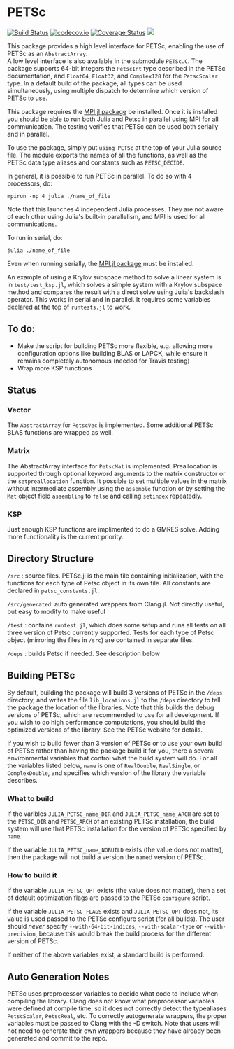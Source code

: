 # PETSc

[![Build Status](https://travis-ci.org/JuliaParallel/PETSc.jl.svg?branch=master)](https://travis-ci.org/JuliaParallel/PETSc.jl)
[![codecov.io](http://codecov.io/github/JuliaParallel/PETSc.jl/coverage.svg?branch=master)](http://codecov.io/github/JuliaParallel/PETSc.jl?branch=master)
[![Coverage Status](https://coveralls.io/repos/JuliaParallel/PETSc.jl/badge.svg?branch=master&service=github)](https://coveralls.io/github/JuliaParallel/PETSc.jl?branch=master)
[![](https://img.shields.io/badge/docs-latest-blue.svg)](https://JuliaParallel.github.io/PETSc.jl/latest)

This package provides a high level interface for PETSc, enabling the use of PETSc as an `AbstractArray`.  
A low level interface is also available in the submodule `PETSc.C`.
The package supports 64-bit integers the `PetscInt` type described in 
the PETSc documentation, and `Float64`, `Float32`, and `Complex128` for the 
`PetscScalar` type.  In a default build of the package, all types can be used
simultaneously, using multiple dispatch to determine which version of PETSc
to use.

This package requires the [MPI.jl package](https://github.com/JuliaParallel/MPI.jl) be installed.  Once it is installed you should be able to run both Julia and Petsc in parallel using MPI for all communication.  The testing verifies that PETSc can be used both serially and in parallel.

To use the package, simply put `using PETSc` at the top of your Julia source file.  The module exports the names of all the functions, as well as the PETSc data type aliases and constants such as `PETSC_DECIDE`.

In general, it is possible to run PETSc in parallel. To do so with 4 processors, do:

```
mpirun -np 4 julia ./name_of_file
```

Note that this launches 4 independent Julia processes.  They are not aware of each other using Julia's built-in parallelism, and MPI is used for all communications.  

To run in serial, do:
```
julia ./name_of_file
```

Even when running serially, the [MPI.jl package](https://github.com/JuliaParallel/MPI.jl) must be installed.


An example of using a Krylov subspace method to solve a linear system is in  `test/test_ksp.jl`, which solves a simple system with a Krylov subspace method and compares the result with a direct solve using Julia's backslash operator.  This works in serial and in parallel.  It requires some variables declared at the top of `runtests.jl` to work.



## To do:
  * Make the script for building PETSc more flexible, e.g. allowing more configuration options like building BLAS or LAPCK, while ensure it remains completely autonomous (needed for Travis testing)
  * Wrap more KSP functions

## Status
### Vector
  The `AbstractArray` for `PetscVec` is implemented.  Some additional PETSc 
  BLAS functions are wrapped as well.
### Matrix
 The AbstractArray interface for `PetscMat` is implemented.  Preallocation 
 is supported through optional keyword arguments to the matrix constructor or
 the `setpreallocation` function.  It possible to set multiple values in the 
  matrix without intermediate assembly using the `assemble` function or by 
 setting the `Mat` object field `assembling` to `false` and calling `setindex`
 repeatedly.

### KSP
 Just enough KSP functions are implimented to do a GMRES solve.  Adding more 
functionality is the current priority.

## Directory Structure
  `/src` : source files.  PETSc.jl is the main file containing initialization, with the functions for each type of Petsc object in its own file.  All constants are declared in `petsc_constants.jl`.

  `/src/generated`: auto generated wrappers from Clang.jl.  Not directly useful, but easy to modify to make useful

  `/test` : contains `runtest.jl`, which does some setup and runs all tests on all three version of Petsc currently supported.  Tests for each type of Petsc object (mirroring the files in `/src`) are contained in separate files.

  `/deps` : builds Petsc if needed.  See description below


## Building PETSc
By default, building the package will build 3 versions of PETSc in the `/deps` 
 directory, and writes the file `lib_locations.jl` to the `/deps` 
 directory to tell the package the location of the libraries.  Note that 
this builds the debug versions of PETSc, which are recommended to use for all 
development.  If you wish to do high performance computations, you should 
build the optimized versions of the library.  See the PETSc website for 
details.

If you wish to build fewer than 3 version of PETSc or to use your own build 
of PETSc rather than having the package build it for you, there a several 
environmental variables that control what the build system will do.
For all the variables listed below, `name` is one of `RealDouble`, `RealSingle`,
or `ComplexDouble`, and specifies which version of the library the variable
describes.

### What to build
If the varibles `JULIA_PETSC_name_DIR` and `JULIA_PETSC_name_ARCH` are set to 
the `PETSC_DIR` and `PETSC_ARCH` of an existing PETSc installation, the build 
system will use that PETSc installation for the version of PETSc specified by
`name`.

If the variable `JULIA_PETSC_name_NOBUILD` exists (the value does not matter),
then the package will not build a version the `name`d version of PETSc.

### How to build it
If the variable `JULIA_PETSC_OPT` exists (the value does not matter), then 
a set of default optimization flags are passed to the PETSc `configure` 
script.

If the variable `JULIA_PETSC_FLAGS` exists and `JULIA_PETSC_OPT` does not, 
its value is used passed to the 
PETSc configure script (for all builds).  The user should *never* specify `--with-64-bit-indices`, `--with-scalar-type` or `--with-precision`, because this 
would break the build process for the different version of PETSc.

If neither of the above variables exist, a standard build is performed.


## Auto Generation Notes
PETSc uses preprocessor variables to decide what code to include when compiling 
the library.  Clang does not know what preprocessor variables were defined at 
compile time, so it does not correctly detect the typealiases `PetscScalar`, `PetscReal`, etc.  To correctly autogenerate wrappers, the proper variables must be passed to Clang with the -D switch.  Note that users will not need to generate their own wrappers because they have already been generated and commit to the repo.
